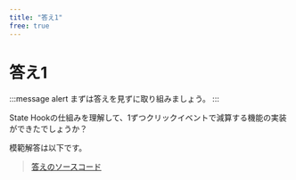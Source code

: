 ```yaml
---
title: "答え1"
free: true
---
```


# 答え1

:::message alert
まずは答えを見ずに取り組みましょう。
:::

State Hookの仕組みを理解して、1ずつクリックイベントで減算する機能の実装ができたでしょうか？

模範解答は以下です。

> [答えのソースコード](https://github.com/mikinovation/vue-practice/blob/main/composition-api-counter-app-answer/src/App.vue)